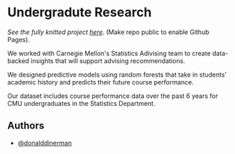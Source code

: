 
# Undergradute Research


*See the fully knitted project [here](https://donald-dinerman.github.io/Undergraduate-Research/)*. (Make repo public to enable Github Pages).

We worked with Carnegie Mellon's Statistics Adivising
team to create data-backed insights that will support
advising recommendations.

We designed predictive models using random forests 
that take in students' academic history and predicts 
their future course performance.

Our dataset includes course performance data
over the past 6 years for CMU undergraduates
in the Statistics Department.


## Authors

- [@donalddinerman](https://github.com/Donald-Dinerman)

